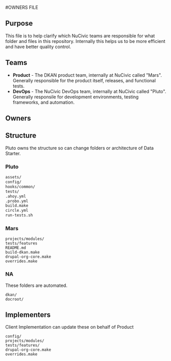 #OWNERS FILE

Purpose
--------
This file is to help clarify which NuCivic teams are responsible for what folder and files in this repository. Internally this helps us to be more efficient and have better quality control.

Teams
------

* **Product** - The DKAN product team, internally at NuCivic called "Mars". Generally responsible for the product itself, releases, and functional tests.
* **DevOps** - The NuCivic DevOps team, internally at NuCivic  called "Pluto". Generally responsile for development environments, testing frameworks, and automation.


Owners
------

## Structure
Pluto owns the structure so can change folders or architecture of Data Starter.

### Pluto
```bash
assets/
config/ 
hooks/common/
tests/
.ahoy.yml
.probo.yml
build.make
circle.yml
run-tests.sh
```

### Mars 
```
projects/modules/
tests/features
README.md
build-dkan.make
drupal-org-core.make
overrides.make
```

### NA
These folders are automated.
```
dkan/
docroot/
```

Implementers
------
Client Implementation can update these on behalf of Product
```
config/
projects/modules/
tests/features/
drupal-org-core.make
overrides.make
```
